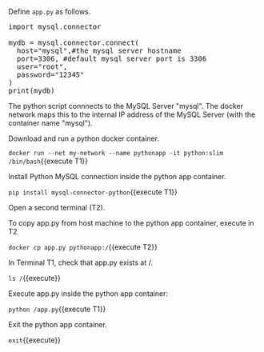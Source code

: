

Define `app.py` as follows.
<pre class="file" data-filename="app.py" data-target="replace">
import mysql.connector

mydb = mysql.connector.connect(
  host="mysql",#the mysql server hostname
  port=3306, #default mysql server port is 3306
  user="root",
  password="12345"
)
print(mydb)
</pre>

The python script connnects to the  MySQL Server "mysql". The docker network maps this to the internal IP address of the MySQL Server (with the container name "mysql").


Download and run a python docker container.

`docker run --net my-network --name pythonapp -it python:slim /bin/bash`{{execute T1}}

Install Python MySQL connection inside the python app container.

`pip install mysql-connector-python`{{execute T1}}

Open a second terminal (T2). 

To copy app.py from host machine to the python app container, execute in T2 

`docker cp app.py pythonapp:/`{{execute T2}}

In Terminal T1, check that app.py exists at /.


`ls /`{{execute}}

Execute app.py inside the python app container:

`python /app.py`{{execute T1}}

Exit the python app container.

`exit`{{execute}}

